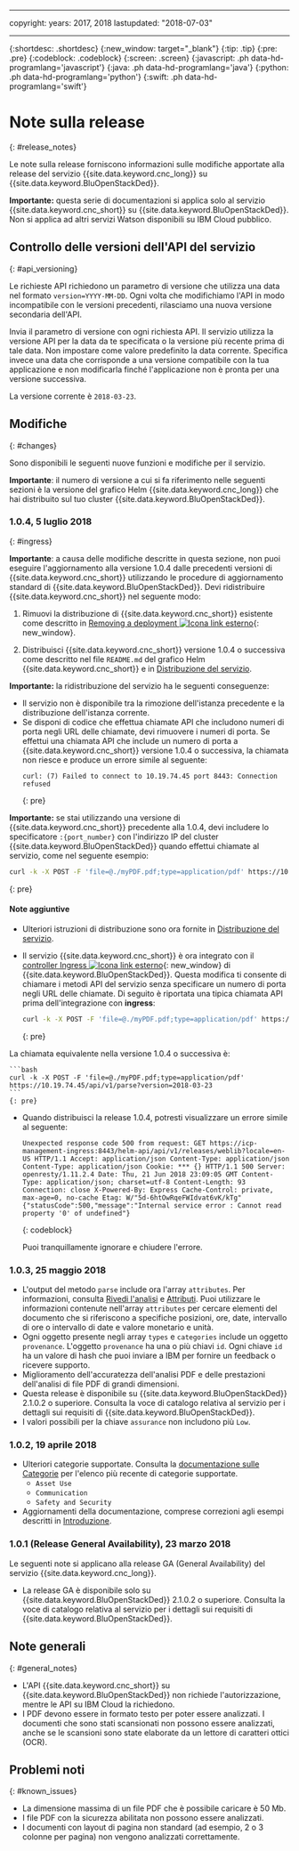 
---

copyright:
  years: 2017, 2018
lastupdated: "2018-07-03"

---

{:shortdesc: .shortdesc}
{:new_window: target="_blank"}
{:tip: .tip}
{:pre: .pre}
{:codeblock: .codeblock}
{:screen: .screen}
{:javascript: .ph data-hd-programlang='javascript'}
{:java: .ph data-hd-programlang='java'}
{:python: .ph data-hd-programlang='python'}
{:swift: .ph data-hd-programlang='swift'}

# Note sulla release
{: #release_notes}

Le note sulla release forniscono informazioni sulle modifiche apportate alla release del servizio {{site.data.keyword.cnc_long}} su {{site.data.keyword.BluOpenStackDed}}.

**Importante:** questa serie di documentazioni si applica solo al servizio {{site.data.keyword.cnc_short}} su {{site.data.keyword.BluOpenStackDed}}. Non si applica ad altri servizi Watson disponibili su IBM Cloud pubblico.

## Controllo delle versioni dell'API del servizio
{: #api_versioning}

Le richieste API richiedono un parametro di versione che utilizza una data nel formato `version=YYYY-MM-DD`. Ogni volta che modifichiamo l'API in modo incompatibile con le versioni precedenti, rilasciamo una nuova versione secondaria dell'API. 

Invia il parametro di versione con ogni richiesta API. Il servizio utilizza la versione API per la data da te specificata o la versione più recente prima di tale data. Non impostare come valore predefinito la data corrente. Specifica invece una data che corrisponde a una versione compatibile con la tua applicazione e non modificarla finché l'applicazione non è pronta per una versione successiva.

La versione corrente è `2018-03-23`.

## Modifiche
{: #changes}

Sono disponibili le seguenti nuove funzioni e modifiche per il servizio.

**Importante**: il numero di versione a cui si fa riferimento nelle seguenti sezioni è la versione del grafico Helm {{site.data.keyword.cnc_long}} che hai distribuito sul tuo cluster {{site.data.keyword.BluOpenStackDed}}.

### 1.0.4, 5 luglio 2018
{: #ingress}

**Importante**: a causa delle modifiche descritte in questa sezione, non puoi eseguire l'aggiornamento alla versione 1.0.4 dalle precedenti versioni di {{site.data.keyword.cnc_short}} utilizzando le procedure di aggiornamento standard di {{site.data.keyword.BluOpenStackDed}}. Devi ridistribuire {{site.data.keyword.cnc_short}} nel seguente modo:

1.  Rimuovi la distribuzione di {{site.data.keyword.cnc_short}} esistente come descritto in [Removing a deployment ![Icona link esterno](../../icons/launch-glyph.svg "Icona link esterno")](https://www.ibm.com/support/knowledgecenter/SSBS6K_2.1.0.3/manage_applications/remove_app.html){: new_window}.

1.  Distribuisci {{site.data.keyword.cnc_short}} versione 1.0.4 o successiva come descritto nel file `README.md` del grafico Helm {{site.data.keyword.cnc_short}} e in [Distribuzione del servizio](/docs/services/compare-and-comply/deploy.html).

**Importante:** la ridistribuzione del servizio ha le seguenti conseguenze:

- Il servizio non è disponibile tra la rimozione dell'istanza precedente e la distribuzione dell'istanza corrente.
- Se disponi di codice che effettua chiamate API che includono numeri di porta negli URL delle chiamate, devi rimuovere i numeri di porta. Se effettui una chiamata API che include un numero di porta a {{site.data.keyword.cnc_short}} versione 1.0.4 o successiva, la chiamata non riesce e produce un errore simile al seguente:
  ```
  curl: (7) Failed to connect to 10.19.74.45 port 8443: Connection refused
  ```
  {: pre}

**Importante:** se stai utilizzando una versione di {{site.data.keyword.cnc_short}} precedente alla 1.0.4, devi includere lo specificatore `:{port_number}` con l'indirizzo IP del cluster {{site.data.keyword.BluOpenStackDed}} quando effettui chiamate al servizio, come nel seguente esempio:
```bash
curl -k -X POST -F 'file=@./myPDF.pdf;type=application/pdf' https://10.19.74.45:8443/api/v1/parse?version=2018-03-23
```
{: pre}

#### Note aggiuntive

-   Ulteriori istruzioni di distribuzione sono ora fornite in [Distribuzione del servizio](/docs/services/compare-and-comply/deploy.html).
-   Il servizio {{site.data.keyword.cnc_short}} è ora integrato con il [controller Ingress ![Icona link esterno](../../icons/launch-glyph.svg "Icona link esterno")](https://www.ibm.com/support/knowledgecenter/SSBS6K_2.1.0.3/getting_started/components.html){: new_window} di {{site.data.keyword.BluOpenStackDed}}. Questa modifica ti consente di chiamare i metodi API del servizio senza specificare un numero di porta negli URL delle chiamate. Di seguito è riportata una tipica chiamata API prima dell'integrazione con **ingress**:

    ```bash
    curl -k -X POST -F 'file=@./myPDF.pdf;type=application/pdf' https://10.19.74.45:8443/api/v1/parse?version=2018-03-23
    ```
    {: pre}

  La chiamata equivalente nella versione 1.0.4 o successiva è:

    ```bash
    curl -k -X POST -F 'file=@./myPDF.pdf;type=application/pdf' https://10.19.74.45/api/v1/parse?version=2018-03-23
    ```
    {: pre}

- Quando distribuisci la release 1.0.4, potresti visualizzare un errore simile al seguente:

    ```
    Unexpected response code 500 from request: GET https://icp-management-ingress:8443/helm-api/api/v1/releases/weblib?locale=en-US HTTP/1.1 Accept: application/json Content-Type: application/json Content-Type: application/json Cookie: *** {} HTTP/1.1 500 Server: openresty/1.11.2.4 Date: Thu, 21 Jun 2018 23:09:05 GMT Content-Type: application/json; charset=utf-8 Content-Length: 93 Connection: close X-Powered-By: Express Cache-Control: private, max-age=0, no-cache Etag: W/"5d-6htOwRqeFWIdvat6vK/kTg" {"statusCode":500,"message":"Internal service error : Cannot read property '0' of undefined"}
    ```
    {: codeblock}

    Puoi tranquillamente ignorare e chiudere l'errore.

### 1.0.3, 25 maggio 2018

- L'output del metodo `parse` include ora l'array `attributes`. Per informazioni, consulta [Rivedi l'analisi](/docs/services/compare-and-comply/getting-started.html#review_analysis) e [Attributi](/docs/services/compare-and-comply/parsing.html#attributes). Puoi utilizzare le informazioni contenute nell'array `attributes` per cercare elementi del documento che si riferiscono a specifiche posizioni, ore, date, intervallo di ore o intervallo di date e valore monetario e unità.
- Ogni oggetto presente negli array `types` e `categories` include un oggetto `provenance`. L'oggetto `provenance` ha una o più chiavi `id`. Ogni chiave `id` ha un valore di hash che puoi inviare a IBM per fornire un feedback o ricevere supporto.
- Miglioramento dell'accuratezza dell'analisi PDF e delle prestazioni dell'analisi di file PDF di grandi dimensioni.
- Questa release è disponibile su {{site.data.keyword.BluOpenStackDed}} 2.1.0.2 o superiore. Consulta la voce di catalogo relativa al servizio per i dettagli sui requisiti di {{site.data.keyword.BluOpenStackDed}}.
- I valori possibili per la chiave `assurance` non includono più `Low`.

### 1.0.2, 19 aprile 2018

- Ulteriori categorie supportate. Consulta la [documentazione sulle Categorie](/docs/services/compare-and-comply/parsing.html#contract_categories) per l'elenco più recente di categorie supportate.
    - `Asset Use`
    - `Communication`
    - `Safety and Security`
-  Aggiornamenti della documentazione, comprese correzioni agli esempi descritti in [Introduzione](/docs/services/compare-and-comply/getting-started.html).

### 1.0.1 (Release General Availability), 23 marzo 2018

Le seguenti note si applicano alla release GA (General Availability) del servizio {{site.data.keyword.cnc_long}}.

- La release GA è disponibile solo su {{site.data.keyword.BluOpenStackDed}} 2.1.0.2 o superiore. Consulta la voce di catalogo relativa al servizio per i dettagli sui requisiti di {{site.data.keyword.BluOpenStackDed}}.

## Note generali
{: #general_notes}

- L'API {{site.data.keyword.cnc_short}} su {{site.data.keyword.BluOpenStackDed}} non richiede l'autorizzazione, mentre le API su IBM Cloud la richiedono.
 - I PDF devono essere in formato testo per poter essere analizzati. I documenti che sono stati scansionati non possono essere analizzati, anche se le scansioni sono state elaborate da un lettore di caratteri ottici (OCR).

## Problemi noti
{: #known_issues}

- La dimensione massima di un file PDF che è possibile caricare è 50 Mb.
- I file PDF con la sicurezza abilitata non possono essere analizzati.
- I documenti con layout di pagina non standard (ad esempio, 2 o 3 colonne per pagina) non vengono analizzati correttamente.
